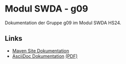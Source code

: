 # Modul SWDA - g09

Dokumentation der Gruppe g09 im Modul SWDA HS24.

## Links
* [Maven Site Dokumentation](https://hslu.pages.switch.ch/edu/bachelor-computer-science/swda/24hs01/g09/g09-documentation)
* [AsciiDoc Dokumentation](https://hslu.pages.switch.ch/edu/bachelor-computer-science/swda/24hs01/g09/g09-documentation/asciidoc/index.html) [(PDF)](https://hslu.pages.switch.ch/edu/bachelor-computer-science/swda/24hs01/g09/g09-documentation/asciidoc/index.pdf)
